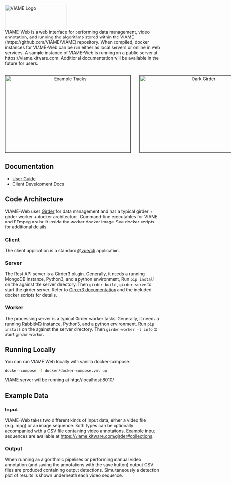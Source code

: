<img src="http://www.viametoolkit.org/wp-content/uploads/2016/08/viami_logo.png" alt="VIAME Logo" width="200" height="78">
<br>
VIAME-Web is a web interface for performing data management, video annotation, and running the algorithms stored within the VIAME (https://github.com/VIAME/VIAME) repository. When compiled, docker instances for VIAME-Web can be run either as local servers or online in web services. A sample instance of VIAME-Web is running on a public server at https://viame.kitware.com. Additional documentation will be available in the future for users.
<br>
<p align="center">
<br>
<nobr>
<img src="http://www.viametoolkit.org/wp-content/uploads/2019/11/viame-web-prelim.png" alt="Example Tracks" width="405" height="250" border="1">
&nbsp; &nbsp; &nbsp; 
<img src="http://www.viametoolkit.org/wp-content/uploads/2019/11/girder-dark-example.png" alt="Dark Girder" width="400" height="250" border="1">
</nobr>
</p>

## Documentation

* [User Guide](https://github.com/VIAME/VIAME-Web/wiki/User-Documentation)
* [Client Development Docs](client/README.md)

## Code Architecture

VIAME-Web uses [Girder](https://girder.readthedocs.io/en/stable/) for data management and has a typical girder + girder worker +
docker architecture. Command-line executables for VIAME and FFmpeg are built inside the worker docker image. See docker scripts
for additional details.

### Client

The client application is a standard [@vue/cli](https://cli.vuejs.org/) application.

### Server

The Rest API server is a Girder3 plugin. Generally, it needs a running MongoDB instance, Python3, and a python environment, 
Run `pip install` on the against the server directory. Then `girder build` , `girder serve` to start the girder server. Refer to
[Girder3 documentation](https://girder.readthedocs.io/en/stable/) and the included docker scripts for details.

### Worker

The processing server is a typical Girder worker tasks. Generally, it needs a running RabbitMQ instance. Python3, and a python environment.
Run `pip install` on the against the server directory. Then `girder-worker -l info` to start girder worker.

## Running Locally

You can run VIAME Web locally with vanilla docker-compose.

``` bash
docker-compose -f docker/docker-compose.yml up
```

VIAME server will be running at http://localhost:8010/

## Example Data

### Input

VIAME-Web takes two different kinds of input data, either a video file (e.g..mpg) or an image sequence. Both types can
be optionally accompanied with a CSV file containing video annotations. Example input sequences are available at
https://viame.kitware.com/girder#collections.

### Output

When running an algorithmic pipelines or performing manual video annotation (and saving the annotations with the save
button) output CSV files are produced containing output detections. Simultaneously a detection plot of results
is shown underneath each video sequence.
